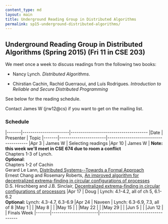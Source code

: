 ```yaml
---
content_type: md
layout: main
title: Underground Reading Group in Distributed Algorithms
permalink: sp15-underground-distributed-algorithms/
---
```


## Underground Reading Group in Distributed Algorithms (Spring 2015) (Fri 11 in CSE 203)

We meet once a week to discuss readings from the following two books:

* Nancy Lynch. *Distributed Algorithms*.

* Chirstian Cachin, Rachid Guerraoui, and Luís Rodrigues. *Introduction to
  Reliable and Secure Distributed Programming*

See below for the reading schedule.

Contact James W (jrw12@cs) if you want to get on the mailing list.

### Schedule

|-------|-----------------------|--------------------------------------
|Date   | Presenter             | Topic
|-------|-----------------------|--------------------------------------
|Apr  3 | James W               | Selecting readings
|Apr 10 | James W               | **Note: this week we'll meet in CSE 674 due to room a conflict** <br> Chapters 1-3 of Lynch. <br> **Optional**: <br> Chapters 1-2 of Cachin <br> Gerard Le Lann, [Distributed Systems--Towards a Formal Approach](http://www.rocq.inria.fr/novaltis/publications/IFIP%20Congress%201977.pdf) <br> Ernest Chang and Rosemary Roberts, [An improved algorithm for decentralized extrema-finding in circular configurations of processes](http://dl.acm.org/citation.cfm?id=359108) <br> D.S. Hirschberg and J.B. Sinclair, [Decentralized extrema-finding in circular configurations of processors](http://dl.acm.org/citation.cfm?id=359029)
|Apr 17 | Doug                  | Lynch: 4.1-4.2, all of ch 5, 6.1-6.2 <br> **Optional:** Lynch: 4.3-4.7, 6.3-6.9
|Apr 24 | Naveen                | Lynch: 6.3-6.9, 7.3, all of 8
|May  1 |                       | 
|May  8 |                       | 
|May 15 |                       | 
|May 22 |                       | 
|May 29 |                       | 
|Jun  5 |                       | 
|Jun 12 |                       | Finals Week
|-------|-----------------------|-------------------------------------
